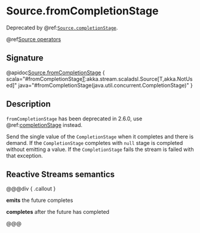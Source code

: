 # Source.fromCompletionStage

Deprecated by @ref:[`Source.completionStage`](completionStage.md).

@ref[Source operators](../index.md#source-operators)

## Signature

@apidoc[Source.fromCompletionStage](Source$) { scala="#fromCompletionStage[T](future:java.util.concurrent.CompletionStage[T]):akka.stream.scaladsl.Source[T,akka.NotUsed]" java="#fromCompletionStage(java.util.concurrent.CompletionStage)" }


## Description

`fromCompletionStage` has been deprecated in 2.6.0, use @ref:[completionStage](completionStage.md) instead.

Send the single value of the `CompletionStage` when it completes and there is demand.
If the `CompletionStage` completes with `null` stage is completed without emitting a value.
If the `CompletionStage` fails the stream is failed with that exception.

## Reactive Streams semantics

@@@div { .callout }

**emits** the future completes

**completes** after the future has completed

@@@

